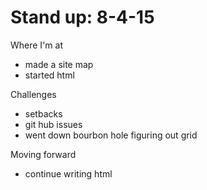 # Stand up: 8-4-15

Where I'm at
- made a site map
- started html


Challenges
- setbacks
- git hub issues
- went down bourbon hole figuring out grid


Moving forward
- continue writing html

